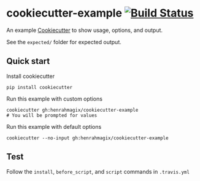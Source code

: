 # cookiecutter-example [![Build Status](https://travis-ci.org/henrahmagix/cookiecutter-example.svg?branch=master)](https://travis-ci.org/henrahmagix/cookiecutter-example)

An example [Cookiecutter](https://github.com/audreyr/cookiecutter) to show usage, options, and output.

See the `expected/` folder for expected output.

## Quick start

Install cookiecutter
```shell
pip install cookiecutter
```

Run this example with custom options
```shell
cookiecutter gh:henrahmagix/cookiecutter-example
# You will be prompted for values
```

Run this example with default options
```shell
cookiecutter --no-input gh:henrahmagix/cookiecutter-example
```

## Test

Follow the `install`, `before_script`, and `script` commands in `.travis.yml`
